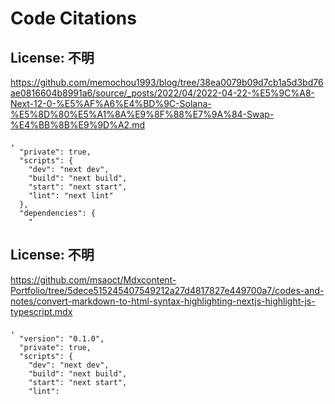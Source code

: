 # Code Citations

## License: 不明
https://github.com/memochou1993/blog/tree/38ea0079b09d7cb1a5d3bd76ae0816604b8991a6/source/_posts/2022/04/2022-04-22-%E5%9C%A8-Next-12-0-%E5%AF%A6%E4%BD%9C-Solana-%E5%8D%80%E5%A1%8A%E9%8F%88%E7%9A%84-Swap-%E4%BB%8B%E9%9D%A2.md

```
,
  "private": true,
  "scripts": {
    "dev": "next dev",
    "build": "next build",
    "start": "next start",
    "lint": "next lint"
  },
  "dependencies": {
    "
```


## License: 不明
https://github.com/msaoct/Mdxcontent-Portfolio/tree/5dece515245407549212a27d4817827e449700a7/codes-and-notes/convert-markdown-to-html-syntax-highlighting-nextjs-highlight-js-typescript.mdx

```
,
  "version": "0.1.0",
  "private": true,
  "scripts": {
    "dev": "next dev",
    "build": "next build",
    "start": "next start",
    "lint":
```

